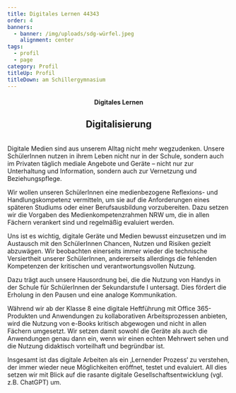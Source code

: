 ```yaml
---
title: Digitales Lernen 44343
order: 4
banners:
  - banner: /img/uploads/sdg-würfel.jpeg
    alignment: center
tags:
  - profil
  - page
category: Profil
titleUp: Profil
titleDown: am Schillergymnasium
---
```

<center><div class="title"><h4>Digitales Lernen</h4><h2>Digitalisierung</h2></div></center>

<div class="table-wrapper"><div id="csvFile" data-table="/img/uploads/digtiales-lernen.csv"></div><table id="csvRoot"></table><script src="/scripts/papaparse.min.js"></script><script type="module" src="/scripts/table.js"></script></div>

Digitale Medien sind aus unserem Alltag nicht mehr wegzudenken. Unsere SchülerInnen nutzen in ihrem Leben nicht nur in der Schule, sondern auch im Privaten täglich mediale Angebote und Geräte – nicht nur zur Unterhaltung und Information, sondern auch zur Vernetzung und Beziehungspflege.

Wir wollen unseren SchülerInnen eine medienbezogene Reflexions- und Handlungskompetenz vermitteln, um sie auf die Anforderungen eines späteren Studiums oder einer Berufsausbildung vorzubereiten. Dazu setzen wir die Vorgaben des Medienkompetenzrahmen NRW um, die in allen Fächern verankert sind und regelmäßig evaluiert werden. 

Uns ist es wichtig, digitale Geräte und Medien bewusst einzusetzen und im Austausch mit den SchülerInnen Chancen, Nutzen und Risiken gezielt abzuwägen. Wir beobachten einerseits immer wieder die technische Versiertheit unserer SchülerInnen, andererseits allerdings die fehlenden Kompetenzen der kritischen und verantwortungsvollen Nutzung.

Dazu trägt auch unsere Hausordnung bei, die die Nutzung von Handys in der Schule für SchülerInnen der Sekundarstufe I untersagt. Dies fördert die Erholung in den Pausen und eine analoge Kommunikation. 

Während wir ab der Klasse 8 eine digitale Heftführung mit Office 365-Produkten und Anwendungen zu kollaborativen Arbeitsprozessen anbieten, wird die Nutzung von e-Books kritisch abgewogen und nicht in allen Fächern umgesetzt. Wir setzen damit sowohl die Geräte als auch die Anwendungen genau dann ein, wenn wir einen echten Mehrwert sehen und die Nutzung didaktisch vorteilhaft und begründbar ist. 

Insgesamt ist das digitale Arbeiten als ein ‚Lernender Prozess‘ zu verstehen, der immer wieder neue Möglichkeiten eröffnet, testet und evaluiert. All dies setzen wir mit Blick auf die rasante digitale Gesellschaftsentwicklung (vgl. z.B. ChatGPT) um.
